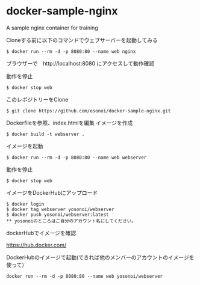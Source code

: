 # docker-sample-nginx

A sample nginx container for training

Cloneする前に以下のコマンドでウェブサーバーを起動してみる

```
$ docker run --rm -d -p 8080:80 --name web nginx
```

ブラウザーで　http://localhost:8080 にアクセスして動作確認

動作を停止

```
$ docker stop web
```

このレポジトリーをClone

```
$ git clone https://github.com/osonoi/docker-sample-nginx.git
```

Dockerfileを参照、index.htmlを編集
イメージを作成

```
$ docker build -t webserver .
```

イメージを起動

```
$ docker run --rm -d -p 8080:80 --name web webserver
```

動作を停止

```
$ docker stop web
```

イメージをDockerHubにアップロード

```
$ docker login
$ docker tag webserver yosonoi/webserver
$ docker push yosonoi/webserver:latest
** yosonoiのところはご自分のアカウント名にしてください。
```

dockerHubでイメージを確認

https://hub.docker.com/

DockerHubのイメージで起動(できれば他のメンバーのアカウントのイメージを使って）

```
docker run --rm -d -p 8080:80 --name web yosonoi/webserver
```

